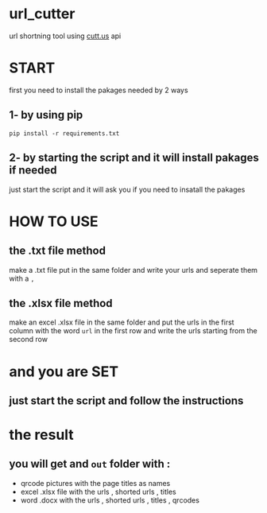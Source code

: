# url_cutter
url shortning tool using [cutt.us](http://cutt.us) api

# START  
first you need to install the pakages needed by 2 ways  
## 1- by using pip  
`pip install -r requirements.txt`  
## 2- by starting the script and it will install pakages if needed  
just start the script and it will ask you if you need to insatall the pakages

# HOW TO USE  
## the .txt file method  
make a .txt file put in the same folder and write your urls and seperate them with a `,`
## the .xlsx file method  
make an excel .xlsx file in the same folder and put the urls in the first column with the word `url` in the first row and write the urls starting from the second row  

# and you are SET
## just start the script and follow the instructions

# the result
## you will get and `out` folder with :  
- qrcode pictures with the page titles as names
- excel .xlsx file with the urls , shorted urls , titles
- word .docx with the urls , shorted urls , titles , qrcodes

